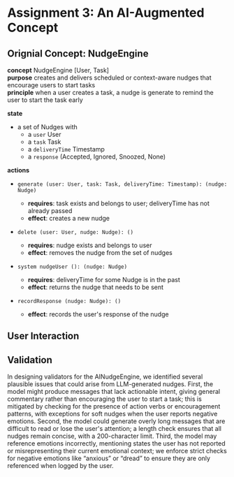 # Assignment 3: An AI-Augmented Concept

## Orignial Concept: NudgeEngine

**concept** NudgeEngine [User, Task]  
**purpose** creates and delivers scheduled or context-aware nudges that encourage users to start tasks  
**principle** when a user creates a task, a nudge is generate to remind the user to start the task early  

**state**
  - a set of Nudges with
    - a `user` User
    - a `task` Task
    - a `deliveryTime` Timestamp
    - a `response` (Accepted, Ignored, Snoozed, None)

**actions**
  - `generate (user: User, task: Task, deliveryTime: Timestamp): (nudge: Nudge)`
    - **requires**: task exists and belongs to user; deliveryTime has not already passed
    - **effect**: creates a new nudge 

  - `delete (user: User, nudge: Nudge): ()`
    - **requires**: nudge exists and belongs to user
    - **effect**: removes the nudge from the set of nudges

  - `system nudgeUser (): (nudge: Nudge)`
    - **requires**: deliveryTime for some Nudge is in the past 
    - **effect**: returns the nudge that needs to be sent

  - `recordResponse (nudge: Nudge): ()`
    - **effect**: records the user's response of the nudge

##  User Interaction



## Validation

In designing validators for the AINudgeEngine, we identified several plausible issues that could arise from LLM-generated nudges. First, the model might produce messages that lack actionable intent, giving general commentary rather than encouraging the user to start a task; this is mitigated by checking for the presence of action verbs or encouragement patterns, with exceptions for soft nudges when the user reports negative emotions. Second, the model could generate overly long messages that are difficult to read or lose the user's attention; a length check ensures that all nudges remain concise, with a 200-character limit. Third, the model may reference emotions incorrectly, mentioning states the user has not reported or misrepresenting their current emotional context; we enforce strict checks for negative emotions like “anxious” or “dread” to ensure they are only referenced when logged by the user.
